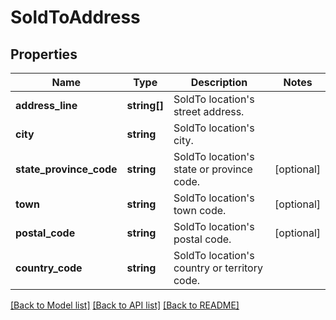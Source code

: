 # SoldToAddress

## Properties
Name | Type | Description | Notes
------------ | ------------- | ------------- | -------------
**address_line** | **string[]** | SoldTo location&#x27;s street address. | 
**city** | **string** | SoldTo location&#x27;s city. | 
**state_province_code** | **string** | SoldTo location&#x27;s state or province code. | [optional] 
**town** | **string** | SoldTo location&#x27;s town code. | [optional] 
**postal_code** | **string** | SoldTo location&#x27;s postal code. | [optional] 
**country_code** | **string** | SoldTo location&#x27;s country or territory code. | 

[[Back to Model list]](../../README.md#documentation-for-models) [[Back to API list]](../../README.md#documentation-for-api-endpoints) [[Back to README]](../../README.md)

